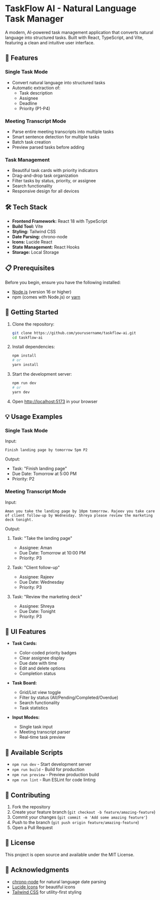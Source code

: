# TaskFlow AI - Natural Language Task Manager

A modern, AI-powered task management application that converts natural language into structured tasks. Built with React, TypeScript, and Vite, featuring a clean and intuitive user interface.

## 🌟 Features

### Single Task Mode
- Convert natural language into structured tasks
- Automatic extraction of:
  - Task description
  - Assignee
  - Deadline
  - Priority (P1-P4)

### Meeting Transcript Mode
- Parse entire meeting transcripts into multiple tasks
- Smart sentence detection for multiple tasks
- Batch task creation
- Preview parsed tasks before adding

### Task Management
- Beautiful task cards with priority indicators
- Drag-and-drop task organization
- Filter tasks by status, priority, or assignee
- Search functionality
- Responsive design for all devices

## 🛠️ Tech Stack

- **Frontend Framework:** React 18 with TypeScript
- **Build Tool:** Vite
- **Styling:** Tailwind CSS
- **Date Parsing:** chrono-node
- **Icons:** Lucide React
- **State Management:** React Hooks
- **Storage:** Local Storage

## 📋 Prerequisites

Before you begin, ensure you have the following installed:
- [Node.js](https://nodejs.org/) (version 16 or higher)
- npm (comes with Node.js) or [yarn](https://yarnpkg.com/)

## 🚀 Getting Started

1. Clone the repository:
   ```bash
   git clone https://github.com/yourusername/taskflow-ai.git
   cd taskflow-ai
   ```

2. Install dependencies:
   ```bash
   npm install
   # or
   yarn install
   ```

3. Start the development server:
   ```bash
   npm run dev
   # or
   yarn dev
   ```

4. Open [http://localhost:5173](http://localhost:5173) in your browser

## 💡 Usage Examples

### Single Task Mode
Input:
```
Finish landing page by tomorrow 5pm P2
```

Output:
- Task: "Finish landing page"
- Due Date: Tomorrow at 5:00 PM
- Priority: P2

### Meeting Transcript Mode
Input:
```
Aman you take the landing page by 10pm tomorrow. Rajeev you take care of client follow-up by Wednesday. Shreya please review the marketing deck tonight.
```

Output:
1. Task: "Take the landing page"
   - Assignee: Aman
   - Due Date: Tomorrow at 10:00 PM
   - Priority: P3

2. Task: "Client follow-up"
   - Assignee: Rajeev
   - Due Date: Wednesday
   - Priority: P3

3. Task: "Review the marketing deck"
   - Assignee: Shreya
   - Due Date: Tonight
   - Priority: P3

## 🎨 UI Features

- **Task Cards:**
  - Color-coded priority badges
  - Clear assignee display
  - Due date with time
  - Edit and delete options
  - Completion status

- **Task Board:**
  - Grid/List view toggle
  - Filter by status (All/Pending/Completed/Overdue)
  - Search functionality
  - Task statistics

- **Input Modes:**
  - Single task input
  - Meeting transcript parser
  - Real-time task preview

## 🔧 Available Scripts

- `npm run dev` - Start development server
- `npm run build` - Build for production
- `npm run preview` - Preview production build
- `npm run lint` - Run ESLint for code linting

## 🤝 Contributing

1. Fork the repository
2. Create your feature branch (`git checkout -b feature/amazing-feature`)
3. Commit your changes (`git commit -m 'Add some amazing feature'`)
4. Push to the branch (`git push origin feature/amazing-feature`)
5. Open a Pull Request

## 📝 License

This project is open source and available under the MIT License.

## 🙏 Acknowledgments

- [chrono-node](https://github.com/wanasit/chrono) for natural language date parsing
- [Lucide Icons](https://lucide.dev/) for beautiful icons
- [Tailwind CSS](https://tailwindcss.com/) for utility-first styling
 